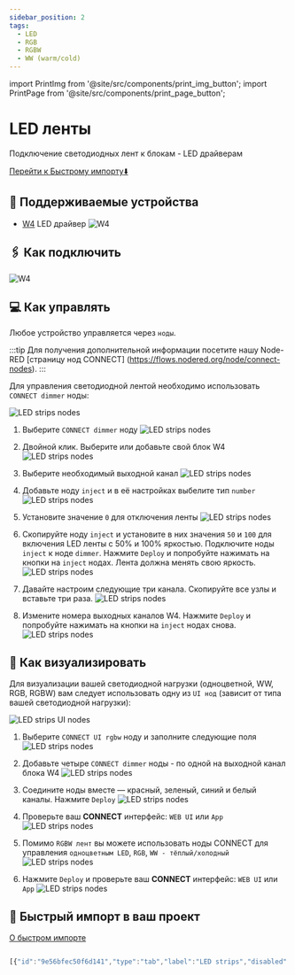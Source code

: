 ```yaml
---
sidebar_position: 2
tags:
  - LED
  - RGB
  - RGBW
  - WW (warm/cold)
---
```


import PrintImg from '@site/src/components/print_img_button';
import PrintPage from '@site/src/components/print_page_button';

# LED ленты

Подключение светодиодных лент к блокам - LED драйверам

<a class="button button--secondary" href="#-fast-import-to-your-project"> <Translate>Перейти к Быстрому импорту</Translate>⬇️</a>

## 📜 Поддерживаемые устройства

- [W4](/docs/blocks/w4) LED драйвер
![W4](/img/blocks_photo/W4_L.jpg)

## 🖇️ Как подключить

![W4](/img/blocks_schemes/W4_1.png)
<PrintImg path="/img/blocks_schemes/W4_1.png" > </PrintImg>

## 💻 Как управлять

Любое устройство управляется через `ноды`.

:::tip
Для получения дополнительной информации посетите нашу Node-RED [страницу нод CONNECT] (https://flows.nodered.org/node/connect-nodes).
:::

Для управления светодиодной лентой необходимо использовать `CONNECT dimmer` ноды:

![LED strips nodes](/img/examples/led_strips/led-strips_2.png)

1. Выберите `CONNECT dimmer` ноду
![LED strips nodes](/img/examples/led_strips/1.png)

2. Двойной клик. Выберите или добавьте свой блок W4
![LED strips nodes](/img/examples/led_strips/2.png)

3. Выберите необходимый выходной канал
![LED strips nodes](/img/examples/led_strips/3.png)

4. Добавьте ноду `inject` и в её настройках выбелите тип `number`
![LED strips nodes](/img/examples/led_strips/4.png)

5. Установите значение `0` для отключения ленты
![LED strips nodes](/img/examples/led_strips/5.png)

6. Скопируйте ноду `inject` и установите в них значения `50` и `100` для включения LED ленты с 50% и 100% яркостью. Подключите ноды `inject` к ноде `dimmer`.
Нажмите `Deploy` и попробуйте нажимать на кнопки на `inject` нодах. Лента должна менять свою яркость.
![LED strips nodes](/img/examples/led_strips/6.png)

7. Давайте настроим следующие три канала. Скопируйте все узлы и вставьте три раза.
![LED strips nodes](/img/examples/led_strips/7.png)

8. Измените номера выходных каналов W4. Нажмите `Deploy` и попробуйте нажимать на кнопки на `inject` нодах снова.
![LED strips nodes](/img/examples/led_strips/8.png)


## 📲 Как визуализировать

Для визуализации вашей светодиодной нагрузки (одноцветной, WW, RGB, RGBW) вам следует использовать одну из `UI нод` (зависит от типа вашей светодиодной нагрузки):

![LED strips UI nodes](/img/examples/led_strips/led-strips_1.png)

1. Выберите `CONNECT UI rgbw` ноду и заполните следующие поля
![LED strips nodes](/img/examples/led_strips/9.png)

2. Добавьте четыре `CONNECT dimmer` ноды - по одной на выходной канал блока W4
![LED strips nodes](/img/examples/led_strips/10.png)

3. Соедините ноды вместе — красный, зеленый, синий и белый каналы. Нажмите `Deploy`
![LED strips nodes](/img/examples/led_strips/11.png)

4. Проверьте ваш **CONNECT** интерфейс: `WEB UI` или `App`
![LED strips nodes](/img/examples/led_strips/12.png)

5. Помимо `RGBW лент` вы можете использовать ноды CONNECT для управления `одноцветным LED`, `RGB`, `WW - тёплый/холодный`
![LED strips nodes](/img/examples/led_strips/13.png)

6. Нажмите `Deploy` и проверьте ваш **CONNECT** интерфейс: `WEB UI` или `App`
![LED strips nodes](/img/examples/led_strips/14.png)



## 📡 Быстрый импорт в ваш проект

[О быстром импорте](/docs-examples/fast-import)


``` jsx title="Управление LED лентами"

[{"id":"9e56bfec50f6d141","type":"tab","label":"LED strips","disabled":false,"info":"","env":[]},{"id":"3b1c6186e7bf7f70","type":"CONNECT dimmer","z":"9e56bfec50f6d141","name":"","blockConfigId":"e8040429-e964","inputNumber":1,"minValue":0,"maxValue":100,"x":420,"y":100,"wires":[]},{"id":"63763abbfcacb69f","type":"inject","z":"9e56bfec50f6d141","name":"","props":[{"p":"payload"},{"p":"topic","vt":"str"}],"repeat":"","crontab":"","once":false,"onceDelay":0.1,"topic":"","payload":"0","payloadType":"num","x":130,"y":100,"wires":[["3b1c6186e7bf7f70"]]},{"id":"dae63666cd056f05","type":"inject","z":"9e56bfec50f6d141","name":"","props":[{"p":"payload"},{"p":"topic","vt":"str"}],"repeat":"","crontab":"","once":false,"onceDelay":0.1,"topic":"","payload":"50","payloadType":"num","x":130,"y":140,"wires":[["3b1c6186e7bf7f70"]]},{"id":"10be11c985465b7b","type":"inject","z":"9e56bfec50f6d141","name":"","props":[{"p":"payload"},{"p":"topic","vt":"str"}],"repeat":"","crontab":"","once":false,"onceDelay":0.1,"topic":"","payload":"100","payloadType":"num","x":130,"y":180,"wires":[["3b1c6186e7bf7f70"]]},{"id":"9338d704d801cb70","type":"CONNECT dimmer","z":"9e56bfec50f6d141","name":"","blockConfigId":"e8040429-e964","inputNumber":"2","minValue":0,"maxValue":100,"x":420,"y":240,"wires":[]},{"id":"720334e1d4ef5abf","type":"inject","z":"9e56bfec50f6d141","name":"","props":[{"p":"payload"},{"p":"topic","vt":"str"}],"repeat":"","crontab":"","once":false,"onceDelay":0.1,"topic":"","payload":"0","payloadType":"num","x":130,"y":240,"wires":[["9338d704d801cb70"]]},{"id":"4c2e1863d840f53b","type":"inject","z":"9e56bfec50f6d141","name":"","props":[{"p":"payload"},{"p":"topic","vt":"str"}],"repeat":"","crontab":"","once":false,"onceDelay":0.1,"topic":"","payload":"50","payloadType":"num","x":130,"y":280,"wires":[["9338d704d801cb70"]]},{"id":"564cc138497b143e","type":"inject","z":"9e56bfec50f6d141","name":"","props":[{"p":"payload"},{"p":"topic","vt":"str"}],"repeat":"","crontab":"","once":false,"onceDelay":0.1,"topic":"","payload":"100","payloadType":"num","x":130,"y":320,"wires":[["9338d704d801cb70"]]},{"id":"77be774a4b97676b","type":"CONNECT dimmer","z":"9e56bfec50f6d141","name":"","blockConfigId":"e8040429-e964","inputNumber":"3","minValue":0,"maxValue":100,"x":420,"y":380,"wires":[]},{"id":"4b3f2473fca1d2ca","type":"inject","z":"9e56bfec50f6d141","name":"","props":[{"p":"payload"},{"p":"topic","vt":"str"}],"repeat":"","crontab":"","once":false,"onceDelay":0.1,"topic":"","payload":"0","payloadType":"num","x":130,"y":380,"wires":[["77be774a4b97676b"]]},{"id":"83ff723eb5ab68fc","type":"inject","z":"9e56bfec50f6d141","name":"","props":[{"p":"payload"},{"p":"topic","vt":"str"}],"repeat":"","crontab":"","once":false,"onceDelay":0.1,"topic":"","payload":"50","payloadType":"num","x":130,"y":420,"wires":[["77be774a4b97676b"]]},{"id":"c1ea436ceec3cc1b","type":"inject","z":"9e56bfec50f6d141","name":"","props":[{"p":"payload"},{"p":"topic","vt":"str"}],"repeat":"","crontab":"","once":false,"onceDelay":0.1,"topic":"","payload":"100","payloadType":"num","x":130,"y":460,"wires":[["77be774a4b97676b"]]},{"id":"503d93eec89f6b5e","type":"CONNECT dimmer","z":"9e56bfec50f6d141","name":"","blockConfigId":"e8040429-e964","inputNumber":"4","minValue":0,"maxValue":100,"x":420,"y":520,"wires":[]},{"id":"15d0a55e6a66e852","type":"inject","z":"9e56bfec50f6d141","name":"","props":[{"p":"payload"},{"p":"topic","vt":"str"}],"repeat":"","crontab":"","once":false,"onceDelay":0.1,"topic":"","payload":"0","payloadType":"num","x":130,"y":520,"wires":[["503d93eec89f6b5e"]]},{"id":"0ecd575dd0d4e638","type":"inject","z":"9e56bfec50f6d141","name":"","props":[{"p":"payload"},{"p":"topic","vt":"str"}],"repeat":"","crontab":"","once":false,"onceDelay":0.1,"topic":"","payload":"50","payloadType":"num","x":130,"y":560,"wires":[["503d93eec89f6b5e"]]},{"id":"0675c0f07c7e2d63","type":"inject","z":"9e56bfec50f6d141","name":"","props":[{"p":"payload"},{"p":"topic","vt":"str"}],"repeat":"","crontab":"","once":false,"onceDelay":0.1,"topic":"","payload":"100","payloadType":"num","x":130,"y":600,"wires":[["503d93eec89f6b5e"]]},{"id":"5f157e67f2230761","type":"CONNECT UI rgbw","z":"9e56bfec50f6d141","name":"RGBW test","uiItemIconId":"1_1","displayName":"UI RGBW","roomConfig":"ff544d5657100234","categoryConfig":"ed03de577c63f7a2","rgbwMinValue":0,"rgbwMaxValue":100,"hueMinValue":0,"hueMaxValue":100,"satMinValue":0,"satMaxValue":100,"brightMinValue":0,"brightMaxValue":100,"hueSmoothIncrementPercent":"10","hueSmoothSpeedRate":"0.3","satSmoothIncrementPercent":"10","satSmoothSpeedRate":"0.3","brightSmoothIncrementPercent":"10","brightSmoothSpeedRate":"0.3","isHistorySave":false,"x":130,"y":840,"wires":[["5ff84017d5206830"],["34a8161f22443d8f"],["46d79b6e67407308"],["7f02aef4dad00c04"],[],[],[],[],[]]},{"id":"5ff84017d5206830","type":"CONNECT dimmer","z":"9e56bfec50f6d141","name":"","blockConfigId":"e8040429-e964","inputNumber":1,"minValue":0,"maxValue":100,"x":400,"y":780,"wires":[]},{"id":"34a8161f22443d8f","type":"CONNECT dimmer","z":"9e56bfec50f6d141","name":"","blockConfigId":"e8040429-e964","inputNumber":"2","minValue":0,"maxValue":100,"x":400,"y":820,"wires":[]},{"id":"46d79b6e67407308","type":"CONNECT dimmer","z":"9e56bfec50f6d141","name":"","blockConfigId":"e8040429-e964","inputNumber":"3","minValue":0,"maxValue":100,"x":400,"y":860,"wires":[]},{"id":"7f02aef4dad00c04","type":"CONNECT dimmer","z":"9e56bfec50f6d141","name":"","blockConfigId":"e8040429-e964","inputNumber":"4","minValue":0,"maxValue":100,"x":400,"y":900,"wires":[]},{"id":"bd6667d5518eeb03","type":"CONNECT UI dimmer","z":"9e56bfec50f6d141","name":"LED Dimmer test","uiItemIconId":"1_1","displayName":"UI LED Dimmer","roomConfig":"ff544d5657100234","categoryConfig":"ed03de577c63f7a2","valuesRange":1,"minValue":0,"maxValue":100,"smoothIncrementPercent":"10","smoothSpeedRate":"0.3","isHistorySave":false,"x":150,"y":980,"wires":[["283dcac057e094b4"]]},{"id":"7bf73bdd833d6db3","type":"CONNECT UI warm cold","z":"9e56bfec50f6d141","name":"LED WW test","uiItemIconId":"1_1","displayName":"UI LED WW","roomConfig":"ff544d5657100234","categoryConfig":"ed03de577c63f7a2","wcMinValue":0,"wcMaxValue":100,"hueMinValue":0,"hueMaxValue":100,"brightMinValue":0,"brightMaxValue":100,"hueSmoothIncrementPercent":"10","hueSmoothSpeedRate":"0.3","brightSmoothIncrementPercent":"10","brightSmoothSpeedRate":"0.3","isHistorySave":false,"x":140,"y":1080,"wires":[["3dc23aa4bdf789ab"],["98239cfd6dc38d8d"],[],[],[],[]]},{"id":"764d7a51aa4eb45f","type":"CONNECT UI rgb","z":"9e56bfec50f6d141","name":"LED RGB test","uiItemIconId":"1_1","displayName":"UI LED RGB","roomConfig":"ff544d5657100234","categoryConfig":"ed03de577c63f7a2","rgbMinValue":0,"rgbMaxValue":100,"hueMinValue":0,"hueMaxValue":100,"satMinValue":0,"satMaxValue":100,"brightMinValue":0,"brightMaxValue":100,"hueSmoothIncrementPercent":"10","hueSmoothSpeedRate":"0.3","satSmoothIncrementPercent":"10","satSmoothSpeedRate":"0.3","brightSmoothIncrementPercent":"10","brightSmoothSpeedRate":"0.3","isHistorySave":false,"x":140,"y":1220,"wires":[["4bddcc5f6004b0a6"],["a3652d37b5a13c07"],["8205b4e3c44b13f6"],[],[],[],[],[]]},{"id":"283dcac057e094b4","type":"CONNECT dimmer","z":"9e56bfec50f6d141","name":"","blockConfigId":"e8040429-e964","inputNumber":1,"minValue":0,"maxValue":100,"x":400,"y":980,"wires":[]},{"id":"3dc23aa4bdf789ab","type":"CONNECT dimmer","z":"9e56bfec50f6d141","name":"","blockConfigId":"e8040429-e964","inputNumber":1,"minValue":0,"maxValue":100,"x":400,"y":1060,"wires":[]},{"id":"98239cfd6dc38d8d","type":"CONNECT dimmer","z":"9e56bfec50f6d141","name":"","blockConfigId":"e8040429-e964","inputNumber":"2","minValue":0,"maxValue":100,"x":400,"y":1100,"wires":[]},{"id":"4bddcc5f6004b0a6","type":"CONNECT dimmer","z":"9e56bfec50f6d141","name":"","blockConfigId":"e8040429-e964","inputNumber":1,"minValue":0,"maxValue":100,"x":400,"y":1180,"wires":[]},{"id":"a3652d37b5a13c07","type":"CONNECT dimmer","z":"9e56bfec50f6d141","name":"","blockConfigId":"e8040429-e964","inputNumber":"2","minValue":0,"maxValue":100,"x":400,"y":1220,"wires":[]},{"id":"8205b4e3c44b13f6","type":"CONNECT dimmer","z":"9e56bfec50f6d141","name":"","blockConfigId":"e8040429-e964","inputNumber":"3","minValue":0,"maxValue":100,"x":400,"y":1260,"wires":[]},{"id":"8d3433d152afbc04","type":"comment","z":"9e56bfec50f6d141","name":"How to control","info":"","x":90,"y":40,"wires":[]},{"id":"4d2546a39ac3dd00","type":"comment","z":"9e56bfec50f6d141","name":"How to visualise","info":"","x":100,"y":720,"wires":[]},{"id":"ff544d5657100234","type":"CONNECT UI room config","roomName":"Tutorial Room"},{"id":"ed03de577c63f7a2","type":"CONNECT UI category config","categoryName":"Tutorial Category"}]
```